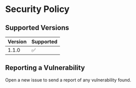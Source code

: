 # Security Policy

## Supported Versions

| Version | Supported          |
| ------- | ------------------ |
| 1.1.0   | :white_check_mark: |

## Reporting a Vulnerability

Open a new issue to send a report of any vulnerability found.
